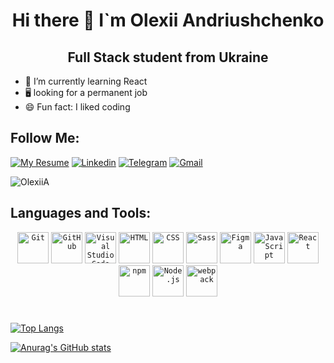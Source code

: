 <h1 align="center">Hi there 👋 I`m Olexii Andriushchenko</h1>
<h2 align="center">Full Stack student from Ukraine</h2>

- 🌱 I’m currently learning React
- 🖥️ looking for a permanent job
- 😄 Fun fact: I liked coding

## Follow Me:
[![My Resume](https://img.shields.io/badge/-MyResume-grey?style=plastic&logo=ReadMe)](https://olexiia.github.io/My-resume/)
[![Linkedin](https://img.shields.io/badge/-Linkedin-grey?style=plastic&logo=Linkedin)](https://www.linkedin.com/in/olexii-andriushchenko-161797257/)
[![Telegram](https://img.shields.io/badge/-Telegram-grey?style=plastic&logo=Telegram)](https://t.me/OlexiiA/)
[![Gmail](https://img.shields.io/badge/-Gmail-grey?style=plastic&logo=Gmail)](https://t.me/OlexiiA/)
<p> <img src="https://komarev.com/ghpvc/?username=OlexiiA&label=Profile%20views&color=0e75b6&style=flat" alt="OlexiiA" /> </p>



## Languages and Tools:

<div align="center">
	<code><img height="50" src="https://user-images.githubusercontent.com/25181517/192108372-f71d70ac-7ae6-4c0d-8395-51d8870c2ef0.png" alt="Git" title="Git" /></code>
	<code><img height="50" src="https://user-images.githubusercontent.com/25181517/192108374-8da61ba1-99ec-41d7-80b8-fb2f7c0a4948.png" alt="GitHub" title="GitHub" /></code>
	<code><img height="50" src="https://user-images.githubusercontent.com/25181517/192108891-d86b6220-e232-423a-bf5f-90903e6887c3.png" alt="Visual Studio Code" title="Visual Studio Code" /></code>
	<code><img height="50" src="https://user-images.githubusercontent.com/25181517/192158954-f88b5814-d510-4564-b285-dff7d6400dad.png" alt="HTML" title="HTML" /></code>
	<code><img height="50" src="https://user-images.githubusercontent.com/25181517/183898674-75a4a1b1-f960-4ea9-abcb-637170a00a75.png" alt="CSS" title="CSS" /></code>
	<code><img height="50" src="https://user-images.githubusercontent.com/25181517/192158956-48192682-23d5-4bfc-9dfb-6511ade346bc.png" alt="Sass" title="Sass" /></code>
	<code><img height="50" src="https://user-images.githubusercontent.com/25181517/189715289-df3ee512-6eca-463f-a0f4-c10d94a06b2f.png" alt="Figma" title="Figma" /></code>
	<code><img height="50" src="https://user-images.githubusercontent.com/25181517/117447155-6a868a00-af3d-11eb-9cfe-245df15c9f3f.png" alt="JavaScript" title="JavaScript" /></code>
	<code><img height="50" src="https://user-images.githubusercontent.com/25181517/183897015-94a058a6-b86e-4e42-a37f-bf92061753e5.png" alt="React" title="React" /></code>
	<code><img height="50" src="https://user-images.githubusercontent.com/25181517/121401671-49102800-c959-11eb-9f6f-74d49a5e1774.png" alt="npm" title="npm" /></code>
	<code><img height="50" src="https://user-images.githubusercontent.com/25181517/183568594-85e280a7-0d7e-4d1a-9028-c8c2209e073c.png" alt="Node.js" title="Node.js" /></code>
	<code><img height="50" src="https://user-images.githubusercontent.com/25181517/187955008-981340e6-b4cc-441b-80cf-7a5e94d29e7e.png" alt="webpack" title="webpack" /></code>
</div>

#
[![Top Langs](https://github-readme-stats.vercel.app/api/top-langs/?username=olexiia&layout=compact&theme=tokyonight)](https://github.com/anuraghazra/github-readme-stats)

[![Anurag's GitHub stats](https://github-readme-stats.vercel.app/api?username=olexiia&show_icons=true&theme=tokyonight)
](https://github.com/anuraghazra/github-readme-stats)
